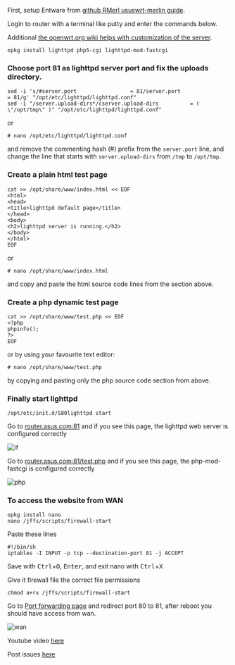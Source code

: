 First, setup Entware from [github RMerl ususwrt-merlin guide](https://github.com/RMerl/asuswrt-merlin/wiki/Entware).

Login to router with a terminal like putty and enter the commands below.

Additional [the openwrt.org wiki helps with customization of the server](https://wiki.openwrt.org/doc/howto/http.lighttpd).
  
```
opkg install lighttpd php5-cgi lighttpd-mod-fastcgi
```

### Choose port 81 as lighttpd server port and fix the uploads directory.
```
sed -i 's/#server.port                 = 81/server.port                 = 81/g' "/opt/etc/lighttpd/lighttpd.conf"
sed -i "/server.upload-dirs*/cserver.upload-dirs          = ( \"/opt/tmp\" )" "/opt/etc/lighttpd/lighttpd.conf"
```
or
```
# nano /opt/etc/lighttpd/lighttpd.conf
```
and remove the commenting hash (#) prefix from the `server.port` line,
and change the line that starts with `server.upload-dirs` from `/tmp` to `/opt/tmp`.

### Create a plain html test page
```
cat >> /opt/share/www/index.html << EOF
<html>
<head>
<title>lighttpd default page</title>
</head>
<body>
<h2>lighttpd server is running.</h2>
</body>
</html>
EOF
```
or
```
# nano /opt/share/www/index.html
```
and copy and paste the html source code lines from the section above.

### Create a php dynamic test page
```
cat >> /opt/share/www/test.php << EOF
<?php
phpinfo();
?>
EOF
```
or by using your favourite text editor:
```
# nano /opt/share/www/test.php
```
by copying and pasting only the php source code section from above.

### Finally start lighttpd
```
/opt/etc/init.d/S80lighttpd start
```
Go to [router.asus.com:81](http://router.asus.com:81) and if you see this page, the lighttpd web server is configured correctly

![if](http://i47.tinypic.com/rm5it1.png)

Go to [router.asus.com:81/test.php](http://router.asus.com:81/test.php) and if you see this page, the php-mod-fastcgi is configured correctly

![php](http://i50.tinypic.com/i5usfo.png)

### To access the website from WAN
```
opkg install nano
nano /jffs/scripts/firewall-start
```

Paste these lines
```
#!/bin/sh
iptables -I INPUT -p tcp --destination-port 81 -j ACCEPT
```

Save with <kbd>Ctrl</kbd>+<kbd>O</kbd>, <kbd>Enter</kbd>, and exit nano with <kbd>Ctrl</kbd>+<kbd>X</kbd>

Give it firewall file the correct file permissions
```
chmod a+rx /jffs/scripts/firewall-start
```

Go to [Port forwarding page](router.asus.com/Advanced_VirtualServer_Content.asp) and redirect port 80 to 81, after reboot you should have access from wan.

![wan](http://i47.tinypic.com/309hgqr.png)

Youtube video [here](http://youtu.be/KHABSd7qB2M)

Post issues [here](https://www.hqt.ro/lighttpd-web-server-with-php-support-through-entware-ng/)
